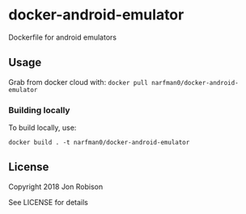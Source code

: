 # docker-android-emulator

Dockerfile for android emulators

## Usage

Grab from docker cloud with: `docker pull narfman0/docker-android-emulator`

### Building locally

To build locally, use:

`docker build . -t narfman0/docker-android-emulator`

## License

Copyright 2018 Jon Robison

See LICENSE for details

